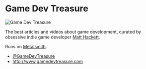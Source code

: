 # Game Dev Treasure

![Game Dev Treasure](http://i.imgur.com/o1Q5o03.png)

The best articles and videos about game development, curated by obsessive indie game developer [Matt Hackett](https://twitter.com/matthackedit).

Runs on [Metalsmith](http://www.metalsmith.io/).

* [@GameDevTreasure](https://twitter.com/GameDevTreasure)
* http://www.gamedevtreasure.com

